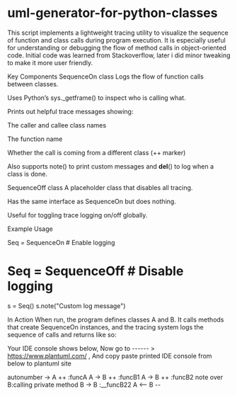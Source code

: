# uml-generator-for-python-classes

This script implements a lightweight tracing utility to visualize the sequence of function and class calls during program execution. 
It is especially useful for understanding or debugging the flow of method calls in object-oriented code. 
Initial code was learned from Stackoverflow, later i did minor tweaking to make it more user friendly.

Key Components
SequenceOn class
Logs the flow of function calls between classes.

Uses Python’s sys._getframe() to inspect who is calling what.

Prints out helpful trace messages showing:

The caller and callee class names

The function name

Whether the call is coming from a different class (++ marker)

Also supports note() to print custom messages and __del__() to log when a class is done.

SequenceOff class
A placeholder class that disables all tracing.

Has the same interface as SequenceOn but does nothing.

Useful for toggling trace logging on/off globally.

Example Usage

Seq = SequenceOn  # Enable logging
# Seq = SequenceOff  # Disable logging

s = Seq()
s.note("Custom log message")


In Action
When run, the program defines classes A and B.
It calls methods that create SequenceOn instances, and the tracing system logs the sequence of calls and returns like so:

Your IDE console shows below, Now go to ------ >  https://www.plantuml.com/ , And copy paste printed IDE console from below to plantuml site

autonumber
 -> A ++ :funcA
A -> B ++ :funcB1
A -> B ++ :funcB2
note over B:calling private method
B -> B :__funcB22
A <-- B -- 

